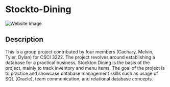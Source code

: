 # Stockto-Dining

![Website Image](Images/DatabaseDsign.png)

## Description

This is a group project contributed by four members (Cachary, Melvin, Tyler, Dylan) for CSCI 3222. The project revolves around establishing a database for a practical business.
Stockton Dining is the basis of the project, mainly to track inventory and menu items.
The goal of the project is to practice and showcase database management skills such as usage of SQL (Oracle), team communication, and relational database concepts.
